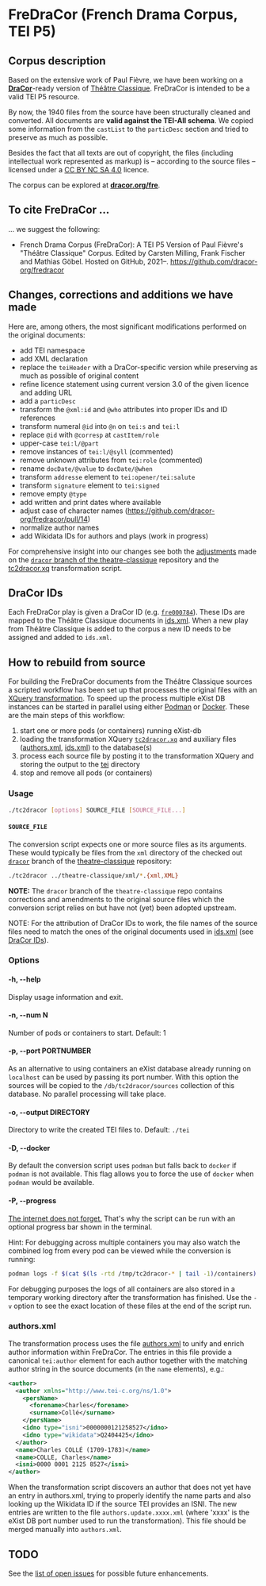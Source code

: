 # FreDraCor (French Drama Corpus, TEI P5)

## Corpus description

Based on the extensive work of Paul Fièvre, we have been working on a
[**DraCor**](https://dracor.org/)-ready
version of [Théâtre Classique](https://www.theatre-classique.fr/index.html).
FreDraCor is intended to be a valid TEI P5 resource.

By now, the 1940 files from the source have been structurally cleaned and
converted. All documents are **valid against the TEI-All schema**. We copied
some information from the `castList` to the `particDesc` section and tried to
preserve as much as possible.

Besides the fact that all texts are out of copyright, the files (including
intellectual work represented as markup) is – according to the source files –
licensed under a [CC BY NC SA 4.0](https://creativecommons.org/licenses/by-nc-sa/4.0/)
licence.

The corpus can be explored at [**dracor.org/fre**](https://dracor.org/fre).

## To cite FreDraCor …

… we suggest the following:

- French Drama Corpus (FreDraCor): A TEI P5 Version of Paul Fièvre's "Théâtre Classique" Corpus. Edited by Carsten Milling, Frank Fischer and Mathias Göbel. Hosted on GitHub, 2021–. https://github.com/dracor-org/fredracor

## Changes, corrections and additions we have made

Here are, among others, the most significant modifications performed on the
original documents:

- add TEI namespace
- add XML declaration
- replace the `teiHeader` with a DraCor-specific version while preserving as
  much as possible of original content
- refine licence statement using current version 3.0 of the given licence and
  adding URL
- add a `particDesc`
- transform the `@xml:id` and `@who` attributes into proper IDs and ID
  references
- transform numeral `@id` into `@n` on `tei:s` and `tei:l`
- replace `@id` with `@corresp` at `castItem/role`
- upper-case `tei:l/@part`
- remove instances of `tei:l/@syll` (commented)
- remove unknown attributes from `tei:role` (commented)
- rename `docDate/@value` to `docDate/@when`
- transform `addresse` element to `tei:opener/tei:salute`
- transform `signature` element to `tei:signed`
- remove empty `@type`
- add written and print dates where available
- adjust case of character names
  (https://github.com/dracor-org/fredracor/pull/14)
- normalize author names
- add Wikidata IDs for authors and plays (work in progress)

For comprehensive insight into our changes see both the
[adjustments](https://github.com/dracor-org/theatre-classique/compare/dracor)
made on the
[`dracor` branch of the theatre-classique](https://github.com/dracor-org/theatre-classique/tree/dracor)
repository and the [tc2dracor.xq](tc2dracor.xq) transformation script.

## DraCor IDs

Each FreDraCor play is given a DraCor ID (e.g.
[`fre000784`](tei/jarry-ubu-roi.xml#L1)). These IDs are mapped to the Théâtre
Classique documents in [ids.xml](ids.xml). When a new play from Théâtre
Classique is added to the corpus a new ID needs to be assigned and added to
`ids.xml`.

## How to rebuild from source

For building the FreDraCor documents from the Théâtre Classique sources a
scripted workflow has been set up that processes the original files with an
[XQuery transformation](tc2dracor.xq). To speed up the process multiple eXist DB
instances can be started in parallel using either [Podman](https://podman.io) or
[Docker](https://www.docker.com). These are the main steps of this workflow:

1. start one or more pods (or containers) running eXist-db
2. loading the transformation XQuery [`tc2dracor.xq`](tc2dracor.xq) and
   auxiliary files ([authors.xml](#authorsxml), [ids.xml](ids.xml)) to the
   database(s)
3. process each source file by posting it to the transformation XQuery and
   storing the output to the [tei](tei) directory
4. stop and remove all pods (or containers)

### Usage

```bash
./tc2dracor [options] SOURCE_FILE [SOURCE_FILE...]
```

#### `SOURCE_FILE`

The conversion script expects one or more source files as its arguments. These
would typically be files from the `xml` directory of the checked out
[`dracor`](https://github.com/dracor-org/theatre-classique/tree/dracor) branch
of the [theatre-classique](http://github.com/dracor-org/theatre-classique)
repository:

```bash
./tc2dracor ../theatre-classique/xml/*.{xml,XML}
```

**NOTE:** The `dracor` branch of the `theatre-classique` repo contains
corrections and amendments to the original source files which the conversion
script relies on but have not (yet) been adopted upstream.

NOTE: For the attribution of DraCor IDs to work, the file names of the source
files need to match the ones of the original documents used in
[ids.xml](ids.xml) (see [DraCor IDs](#dracor-ids)).

### Options

#### -h, --help

Display usage information and exit.

#### -n, --num N

Number of pods or containers to start. Default: 1

#### -p, --port PORTNUMBER

As an alternative to using containers an eXist database already running on
`localhost` can be used by passing its port number. With this option the sources
will be copied to the `/db/tc2dracor/sources` collection of this database. No
parallel processing will take place.

#### -o, --output DIRECTORY

Directory to write the created TEI files to. Default: `./tei`

#### -D, --docker

By default the conversion script uses `podman` but falls back to `docker` if
`podman` is not available. This flag allows you to force the use of `docker`
when `podman` would be available.

#### -P, --progress

[The internet does not forget.](https://twitter.com/umblaetterer/status/608349018113101824)
That's why the script can be run with an optional progress bar shown in the
terminal.

Hint: For debugging across multiple containers you may also watch the combined
log from every pod can be viewed while the conversion is running:

```bash
podman logs -f $(cat $(ls -rtd /tmp/tc2dracor-* | tail -1)/containers)
```

For debugging purposes the logs of all containers are also stored in a temporary
working directory after the transformation has finished. Use the `-v` option to
see the exact location of these files at the end of the script run.

### authors.xml

The transformation process uses the file [authors.xml](authors.xml) to unify
and enrich author information within FreDraCor. The entries in this file provide
a canonical `tei:author` element for each author together with the matching
author string in the source documents (in the `name` elements), e.g.:

```xml
<author>
  <author xmlns="http://www.tei-c.org/ns/1.0">
    <persName>
      <forename>Charles</forename>
      <surname>Collé</surname>
    </persName>
    <idno type="isni">0000000121258527</idno>
    <idno type="wikidata">Q2404425</idno>
  </author>
  <name>Charles COLLÉ (1709-1783)</name>
  <name>COLLE, Charles</name>
  <isni>0000 0001 2125 8527</isni>
</author>
```

When the transformation script discovers an author that does not yet have an
entry in authors.xml, trying to properly identify the name parts and also
looking up the Wikidata ID if the source TEI provides an ISNI. The new entries
are written to the file `authors.update.xxxx.xml` (where 'xxxx' is the eXist DB
port number used to run the transformation). This file should be merged manually
into `authors.xml`.

## TODO

See the [list of open issues](https://github.com/dracor-org/fredracor/issues)
for possible future enhancements.
